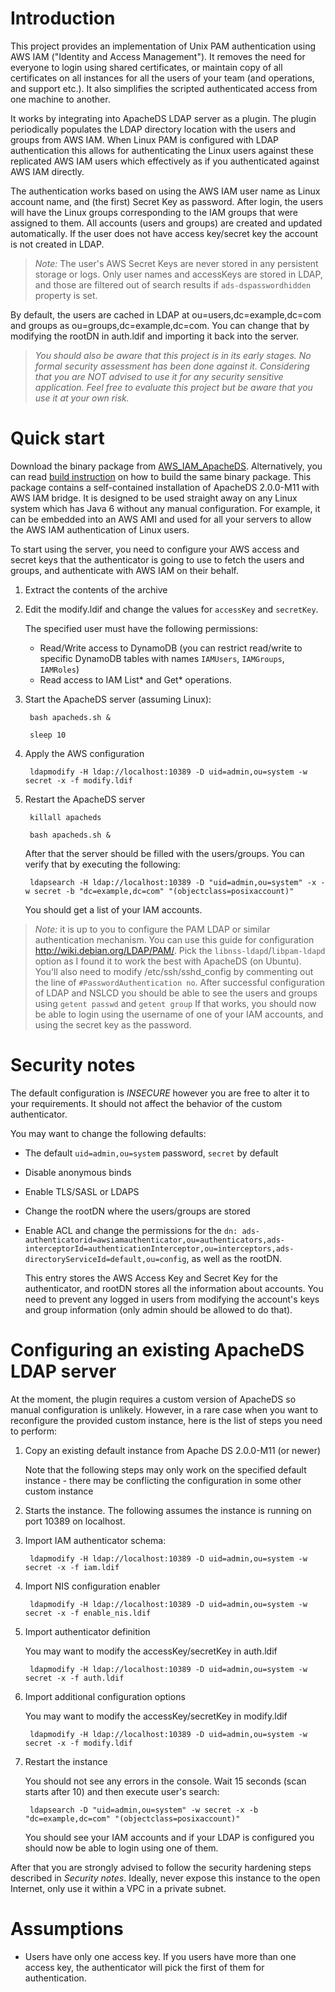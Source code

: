 Introduction
============

This project provides an implementation of Unix PAM authentication using AWS IAM ("Identity and Access Management").
It removes the need for everyone to login using shared certificates, or maintain copy of all certificates on all instances
for all the users of your team (and operations, and support etc.). It also simplifies the scripted authenticated access from one machine to another.

It works by integrating into ApacheDS LDAP server as a plugin. The plugin periodically populates the LDAP directory location with the
users and groups from AWS IAM. When Linux PAM is configured with LDAP authentication this allows for authenticating the Linux users against
these replicated AWS IAM users which effectively as if you authenticated against AWS IAM directly.

The authentication works based on using the AWS IAM user name as Linux account name, and (the first) Secret Key as password.
After login, the users will have the Linux groups corresponding to the IAM groups that were assigned to them. All accounts (users and groups) are
created and updated automatically. If the user does not have access key/secret key the account is not created in LDAP.

> *Note:* The user's AWS Secret Keys are never stored in any persistent storage or logs. Only user names and accessKeys are stored in LDAP, and
those are filtered out of search results if `ads-dspasswordhidden` property is set.

By default, the users are cached in LDAP at ou=users,dc=example,dc=com and groups as ou=groups,dc=example,dc=com. You can change
that by modifying the rootDN in auth.ldif and importing it back into the server.

> _You should also be aware that this project is in its early stages. No formal security assessment has been done against it. Considering that
you are NOT advised to use it for any security sensitive application. Feel free to evaluate this project but be aware that you use it at your own risk._

Quick start
===========

Download the binary package from [AWS_IAM_ApacheDS](https://s3-ap-southeast-2.amazonaws.com/aws-iam-apacheds/apacheds.zip).
Alternatively, you can read [build instruction](BUILD.md) on how to build the same binary package.
This package contains a self-contained installation of ApacheDS 2.0.0-M11 with AWS IAM bridge. It is designed to be used
straight away on any Linux system which has Java 6 without any manual configuration. For example, it can be embedded into
an AWS AMI and used for all your servers to allow the AWS IAM authentication of Linux users.

To start using the server, you need to configure your AWS access and secret keys that the authenticator is going to use
to fetch the users and groups, and authenticate with AWS IAM on their behalf.

1. Extract the contents of the archive

1. Edit the modify.ldif and change the values for `accessKey` and `secretKey`.

    The specified user must have the following permissions:

    * Read/Write access to DynamoDB (you can restrict read/write to specific DynamoDB tables with names `IAMUsers`, `IAMGroups`, `IAMRoles`)
    * Read access to IAM List* and Get* operations.

1. Start the ApacheDS server (assuming Linux):

        bash apacheds.sh &

        sleep 10

1. Apply the AWS configuration

        ldapmodify -H ldap://localhost:10389 -D uid=admin,ou=system -w secret -x -f modify.ldif

1. Restart the ApacheDS server

        killall apacheds

        bash apacheds.sh &

    After that the server should be filled with the users/groups. You can verify that by executing the following:

        ldapsearch -H ldap://localhost:10389 -D "uid=admin,ou=system" -x -w secret -b "dc=example,dc=com" "(objectclass=posixaccount)"

    You should get a list of your IAM accounts.

> *Note:* it is up to you to configure the PAM LDAP or similar authentication mechanism. You can use this guide for configuration <http://wiki.debian.org/LDAP/PAM/>.
Pick the `libnss-ldapd`/`libpam-ldapd` option as I found it to work the best with ApacheDS (on Ubuntu). You'll also need to modify /etc/ssh/sshd_config by
 commenting out the line of `#PasswordAuthentication no`.
After successful configuration of LDAP and NSLCD you should be able to see the users and groups using `getent passwd` and `getent group`
If that works, you should now be able to login using the username of one of your IAM accounts, and using the secret key as the password.

Security notes
==============

The default configuration is _INSECURE_ however you are free to alter it to your requirements. It should not affect the behavior of the custom authenticator.

You may want to change the following defaults:

- The default `uid=admin,ou=system` password, `secret` by default
- Disable anonymous binds
- Enable TLS/SASL or LDAPS
- Change the rootDN where the users/groups are stored
- Enable ACL and change the permissions for the `dn: ads-authenticatorid=awsiamauthenticator,ou=authenticators,ads-interceptorId=authenticationInterceptor,ou=interceptors,ads-directoryServiceId=default,ou=config`,
  as well as the rootDN.

    This entry stores the AWS Access Key and Secret Key for the authenticator, and rootDN stores all the information about accounts. You need to prevent any logged in users
    from modifying the account's keys and group information (only admin should be allowed to do that).

Configuring an existing ApacheDS LDAP server
============================================
At the moment, the plugin requires a custom version of ApacheDS so manual configuration is unlikely. However, in a rare case when you want to reconfigure the provided custom instance,
here is the list of steps you need to perform:

1. Copy an existing default instance from Apache DS 2.0.0-M11 (or newer)

    Note that the following steps may only work on the specified default instance - there may be conflicting the configuration
    in some other custom instance

2. Starts the instance. The following assumes the instance is running on port 10389 on localhost.

3. Import IAM authenticator schema:

        ldapmodify -H ldap://localhost:10389 -D uid=admin,ou=system -w secret -x -f iam.ldif

4. Import NIS configuration enabler

        ldapmodify -H ldap://localhost:10389 -D uid=admin,ou=system -w secret -x -f enable_nis.ldif

5. Import authenticator definition

    You may want to modify the accessKey/secretKey in auth.ldif

        ldapmodify -H ldap://localhost:10389 -D uid=admin,ou=system -w secret -x -f auth.ldif

6. Import additional configuration options

    You may want to modify the accessKey/secretKey in modify.ldif

        ldapmodify -H ldap://localhost:10389 -D uid=admin,ou=system -w secret -x -f modify.ldif

7. Restart the instance

    You should not see any errors in the console. Wait 15 seconds (scan starts after 10) and then execute user's search:

        ldapsearch -D "uid=admin,ou=system" -w secret -x -b "dc=example,dc=com" "(objectclass=posixaccount)"

    You should see your IAM accounts and if your LDAP is configured you should now be able to login using one of them.

After that you are strongly advised to follow the security hardening steps described in *Security notes*. Ideally, never expose this instance to the open Internet, only use it within a VPC in a private subnet.

Assumptions
===========
- Users have only one access key. If you users have more than one access key, the authenticator will pick the first of them for authentication.
